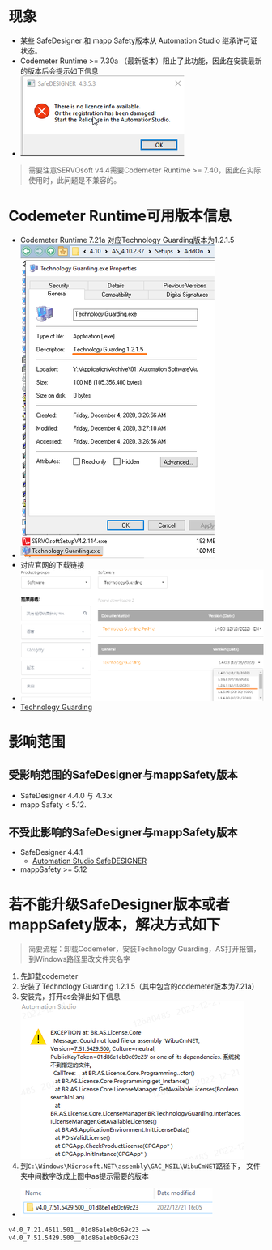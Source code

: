 # 现象
- 某些 SafeDesigner 和 mapp Safety版本从 Automation Studio 继承许可证状态。
- Codemeter Runtime >= 7.30a （最新版本）阻止了此功能，因此在安装最新的版本后会提示如下信息
- ![](FILES/019安装Codemeter%20Runtime%207.30a导致SafeDesign和mappSafety许可失效/image-20230104144826568.png)
> 需要注意SERVOsoft v4.4需要Codemeter Runtime >= 7.40，因此在实际使用时，此问题是不兼容的。
# Codemeter Runtime可用版本信息
- Codemeter Runtime 7.21a 对应Technology Guarding版本为1.2.1.5
- ![](FILES/019安装Codemeter%20Runtime%207.30a导致SafeDesign和mappSafety许可失效/image-20230104150421001.png)
- 对应官网的下载链接
- ![](FILES/019安装Codemeter%20Runtime%207.30a导致SafeDesign和mappSafety许可失效/image-20230104150541353.png)
- [Technology Guarding](https://www.br-automation.com/zh/downloads/software/technology-guarding/technology-guarding/)

# 影响范围
## 受影响范围的SafeDesigner与mappSafety版本
- SafeDesigner 4.4.0 与 4.3.x 
- mapp Safety < 5.12.
## 不受此影响的SafeDesigner与mappSafety版本
- SafeDesigner 4.4.1
    - [Automation Studio SafeDESIGNER](https://www.br-automation.com/zh/downloads/software/safedesigner/automation-studio-safedesigner/)
- mappSafety >= 5.12

# 若不能升级SafeDesigner版本或者mappSafety版本，解决方式如下
> 简要流程：卸载Codemeter，安装Technology Guarding，AS打开报错，到Windows路径里改文件夹名字

1. 先卸载codemeter
2. 安装了Technology Guarding 1.2.1.5（其中包含的codemeter版本为7.21a）
3. 安装完，打开as会弹出如下信息
![](FILES/019安装Codemeter%20Runtime%207.30a导致SafeDesign和mappSafety许可失效/image-20230104150944996.png)
4. 到`C:\Windows\Microsoft.NET\assembly\GAC_MSIL\WibuCmNET`路径下，
文件夹中间数字改成上图中as提示需要的版本
- ![](FILES/019安装Codemeter%20Runtime%207.30a导致SafeDesign和mappSafety许可失效/image-20230104151055989.png)
```
v4.0_7.21.4611.501__01d86e1eb0c69c23 —> 
v4.0_7.51.5429.500__01d86e1eb0c69c23
```
